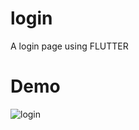 # login

A login page using FLUTTER

# Demo
![login](https://user-images.githubusercontent.com/99090844/226997273-d4f4f524-b999-439a-b0bf-932e86ed69a3.gif)


